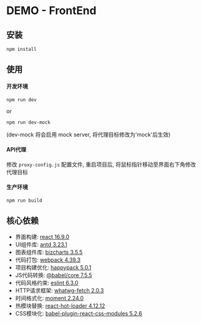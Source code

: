 # DEMO - FrontEnd

## 安装

```
npm install
```

## 使用

#### 开发环境
```
npm run dev
```
or
```
npm run dev-mock
```
(dev-mock 将会启用 mock server, 将代理目标修改为'mock'后生效)

#### API代理

修改 ```proxy-config.js``` 配置文件, 重启项目后, 将鼠标指针移动至界面右下角修改代理目标

#### 生产环境
```
npm run build
```

## 核心依赖

- 界面构建: [react 16.9.0](https://reactjs.org/versions)
- UI组件库: [antd 3.23.1](https://ant.design/index-cn)
- 图表组件库: [bizcharts 3.5.5](https://bizcharts.net/index)
- 代码打包: [webpack 4.39.3](https://webpack.js.org/)
- 项目构建优化: [happypack 5.0.1](https://www.npmjs.com/package/happypack)
- JS代码转换: [@babel/core 7.5.5](https://babeljs.io)
- 代码风格约束: [eslint 6.3.0](https://eslint.org)
- HTTP请求框架: [whatwg-fetch 2.0.3](https://www.npmjs.com/package/whatwg-fetch)
- 时间格式化: [moment 2.24.0](http://momentjs.cn)
- 热模块替换: [react-hot-loader 4.12.12](https://www.npmjs.com/package/react-hot-loader)
- CSS模块化: [babel-plugin-react-css-modules 5.2.6](https://github.com/gajus/babel-plugin-react-css-modules)

